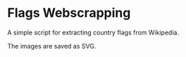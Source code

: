 <h1>Flags Webscrapping</h1>

<p>A simple script for extracting country flags from Wikipedia.</p>
<p>The images are saved as SVG.</p>
